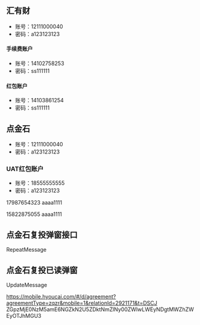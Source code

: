 ## 汇有财

- 账号：12111000040
- 密码：a123123123 

#### 手续费账户

- 账号：14102758253
- 密码：ss111111 

#### 红包账户

- 账号：14103861254
- 密码：ss111111 

## 点金石

- 账号：12111000040
- 密码：a123123123 


### UAT红包账户

- 账号：18555555555
- 密码：a123123123 


17987654323   aaaa1111

15822875055   aaaa1111

## 点金石复投弹窗接口
RepeatMessage

## 点金石复投已读弹窗

UpdateMessage


https://mobile.hyoucai.com/#/d/agreement?agreementType=zqzr&mobile=1&relationId=2921171&t=DSCJ ZGpzMjE0NzM5amE6NGZkN2U5ZDktNmZlNy00ZWIwLWEyNDgtMWZhZWEyOTJhMGU3
